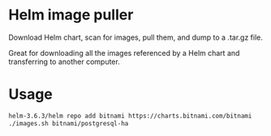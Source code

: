 # Helm image puller

Download Helm chart, scan for images, pull them, and dump to a .tar.gz file.

Great for downloading all the images referenced by a Helm chart and transferring to another computer.

# Usage

```bash
helm-3.6.3/helm repo add bitnami https://charts.bitnami.com/bitnami
./images.sh bitnami/postgresql-ha
```


